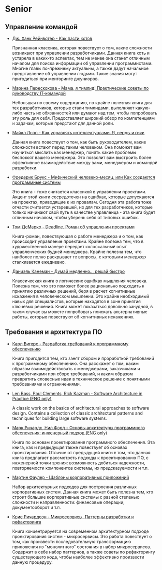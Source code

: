 # Senior

## Управление командой

- [Дж. Ханк Рейнвотер - Как пасти котов](https://www.ozon.ru/product/kak-pasti-kotov-nastavlenie-dlya-programmistov-rukovodyashchih-drugimi-programmistami-147226659)

    Признанная классика, которая повествует о том, какие сложности возникают при управлении разработчиками. Данная книга хоть и устарела в каких-то аспектах, тем не менее она станет отличным началом для поиска информации об управлении программистами. Многие главы по-прежнему актуальны, а также дадут начальное представление об управлении людьми. Такие знания могут пригодиться при менторинге джуниоров.

- [Марина Перескокова - Мама, я тимлид! Практические советы по руководству IT-командой](https://www.ozon.ru/product/mama-ya-timlid-prakticheskie-sovety-po-rukovodstvu-it-komandoy-pereskokova-marina-315820151)

    Небольшая по своему содержанию, но крайне полезная книга для тех разработчиков, которые стали тимлидами, выполняют какую-либо часть их обязанностей или думают над тем, чтобы попробовать эту роль для себя. Предоставляет широкий обзор по компетенциям и задачам, которые предстают для данной роли.

- [Майкл Лопп - Как управлять интеллектуалами. Я, нерды и гики](https://www.ozon.ru/product/kak-upravlyat-intellektualami-ya-nerdy-i-giki-lopp-maykl-lopp-maykl-211432845)

    Данная книга повествует о том, как быть руководителем, какие сложности встают перед таким человеком. Она поможет вам научиться мыслить как менеджер, понять какие проблемы беспокоят вашего менеджера. Это позволит вам выстроить более эффективное взаимодействие между вами, менеджером и командой разработки.

- [Фредерик Брукс - Мифический человеко-месяц, или Как создаются программные системы](https://www.ozon.ru/product/mificheskiy-cheloveko-mesyats-ili-kak-sozdayutsya-programmnye-sistemy-bruks-frederik-bruks-frederik-211424648)

    Это книга - тоже считается классикой в управлении проектами. Акцент этой книги сосредоточен на ошибках, которые допускаются на проектах, приводящие к их провалам. Сегодня эта работа тоже отчасти считается устаревшей, но для тех разработчиков, которые только начинают свой путь в качестве управленца - эта книга будет отличным началом, чтобы уберечь себя от типовых ошибок.

- [Том ДеМарко - Deadline. Роман об управлении проектами](https://www.ozon.ru/product/deadline-roman-ob-upravlenii-proektami-demarko-tom-405808639)

    Книга-роман, повествующая о работе менеджера и о том, как происходит управление проектами. Крайне полезна тем, что в художественной манере передает колоссальный опыт управленческих будней менеджера. Крайне полезна тем, что наиболее полно раскрывает те вопросы, с которыми менеджер сталкивается ежедневно.

- [Даниэль Канеман - Думай медленно... решай быстро](https://www.ozon.ru/product/dumay-medlenno-reshay-bystro-kaneman-daniel-240690039)

    Классическая книга о логических ошибках мышления человека. Полезна тем, что это поможет более рационально подходить к принятию различных решений, беря в расчет когнитивные искажения в человеческом мышлении. Это крайне необходимый навык для специалистов, которые находятся в зоне принятия ключевых решений. Книга может показаться довольно занудной, в таком случае вы можете попробовать поискать альтернативные работы, которые повествуют об когнитивных искажениях.


## Требования и архитектура ПО

- [Карл Вигерс - Разработка требований к программному обеспечению](https://www.ozon.ru/product/razrabotka-trebovaniy-k-programmnomu-obespecheniyu-vigers-karl-i-bitti-dzhoy-221778297)

    Книга пригодится тем, кто занят сбором и проработкой требований к программному обеспечению. Она расскажет о том, каким образом взаимодействовать с менеджерами, заказчиками и разработчиками при сборе требований, и каким образом превратить словесные идеи в техническое решение с понятными требованиями и ограничениями.

- [Len Bass, Paul Clements, Rick Kazman - Software Architecture in Practice (ENG only)](https://www.livelib.ru/book/1002753583-software-architecture-in-practice-len-bass-paul-clements-rick-kazman)

    A classic work on the basics of architectural approaches to software design. Contains a collection of classic architectural patterns and techniques for building large software systems.

- [Марк Ричардс, Нил Форд - Основы архитектуры программного обеспечения: инженерный подход (ENG only)](https://www.ozon.ru/product/osnovy-arhitektury-programmnogo-obespecheniya-inzhenernyy-podhod-339635830)

    Книга по основам проектирования программного обеспечения. Эта книга, как и предыдущая также повествует об основах проектирования. Отличие от предыдущей книги в том, что данная книга предлагает рассмотреть подходы к проектированию ПО, с инженерной точки зрения: возможность добиться надежности, повторяемости компонентов системы, их предсказуемости и т.п.

- [Мартин Фаулер - Шаблоны корпоративных приложений](https://www.ozon.ru/product/shablony-korporativnyh-prilozheniy-147417586)

    Набор архитектурных подходов для построения различных корпоративных систем. Данная книга может быть полезна тем, кто строит большие корпоративные системы с разной степенью сложности и направленности: финансовые операции, документооборот и т.п.

- [Крис Ричардсон - Микросервисы. Паттерны разработки и рефакторинга](https://www.ozon.ru/product/mikroservisy-patterny-razrabotki-i-refaktoringa-211432697)

    Книга концентрируется на современном архитектурном подходе проектирования систем - микросервисы. Это работа повествует о том, как произвести последовательную трансформацию приложения из "монолитного" состояния в набор микросервисов. Содержит в себе набор паттернов, а также советы по рефакторингу существующего кода, чтобы наиболее эффективно произвести данную процедуру.